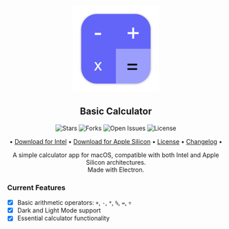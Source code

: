 <p align="center">
  <img src="https://raw.githubusercontent.com/problaze20/Basic-Calculator/main/Images/icon_512x512x32.png" alt="Basic Calculator Logo" width="200"/>
</p>

<h2 align="center">Basic Calculator</h2>

<p align="center">
  <img src="https://img.shields.io/github/stars/problaze20/Basic-Calculator?style=social" alt="Stars" />
  <img src="https://img.shields.io/github/forks/problaze20/Basic-Calculator?style=social" alt="Forks" />
  <img src="https://img.shields.io/github/issues/problaze20/Basic-Calculator" alt="Open Issues" />
  <img src="https://img.shields.io/github/license/problaze20/Basic-Calculator" alt="License" />
</p>

<p align="center">
  • <a href="https://github.com/problaze20/Basic-Calculator/releases/tag/intel-v1.0.0">Download for Intel</a> •
  <a href="https://github.com/problaze20/Basic-Calculator/releases/tag/apple-silicon-v1.0.0">Download for Apple Silicon</a> •
  <a href="https://github.com/problaze20/Basic-Calculator/blob/main/LICENSE">License</a> •
  <a href="https://github.com/problaze20/Basic-Calculator/blob/main/CHANGELOG.md">Changelog</a> •
</p>

<p align="center">
  A simple calculator app for macOS, compatible with both Intel and Apple Silicon architectures.<br>
  Made with Electron.
</p>

### Current Features

- [x] Basic arithmetic operators: `+`, `-`, `*`, `%`, `=`, `÷`
- [x] Dark and Light Mode support
- [x] Essential calculator functionality
